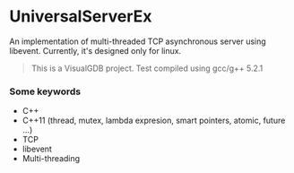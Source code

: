 # UniversalServerEx
An implementation of multi-threaded TCP asynchronous server using libevent. Currently, it's designed only for linux.
> This is a VisualGDB project. Test compiled using gcc/g++ 5.2.1

### Some keywords
 * C++
 * C++11 (thread, mutex, lambda expresion, smart pointers, atomic, future ...)
 * TCP
 * libevent
 * Multi-threading
